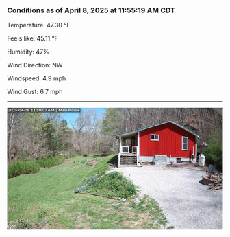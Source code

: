 ### Conditions as of April 8, 2025 at 11:55:19 AM CDT 

Temperature: 47.30 &deg;F

Feels like: 45.11 &deg;F

Humidity: 47%

Wind Direction: NW

Windspeed: 4.9 mph

Wind Gust: 6.7 mph

---

<img src="./images/latest.jpeg"/>

